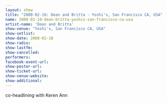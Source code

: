 ```yaml
---
layout: show
title: "2008-02-18: Dean and Britta - Yoshi's, San Francisco CA, USA"
name: 2008-02-18-dean-britta-yoshis-san-francisco-ca-usa
artist-name: 'Dean and Britta'
show-venue: "Yoshi's, San Francisco CA, USA"
show-setlist: 
show-date: 2008-02-18
show-radio: 
show-lastfm: 
show-cancelled: 
performers: 
facebook-event-url: 
show-poster-url: 
show-ticket-url: 
show-venue-website: 
show-additional: 
---
```


co-headlining with Keren Ann